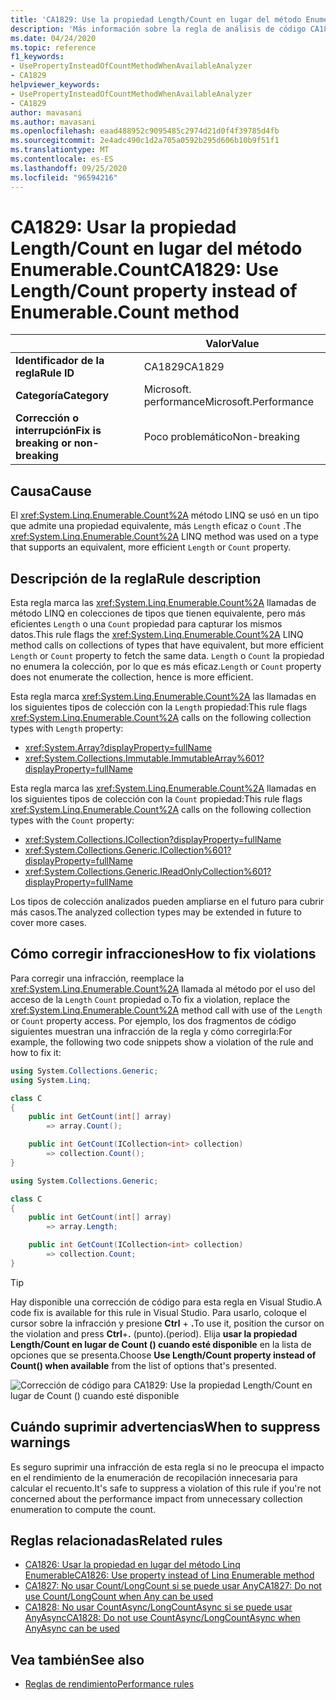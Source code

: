 ```yaml
---
title: 'CA1829: Use la propiedad Length/Count en lugar del método Enumerable. Count (análisis de código)'
description: 'Más información sobre la regla de análisis de código CA1829: Use la propiedad Length/Count en lugar del método Enumerable. Count'
ms.date: 04/24/2020
ms.topic: reference
f1_keywords:
- UsePropertyInsteadOfCountMethodWhenAvailableAnalyzer
- CA1829
helpviewer_keywords:
- UsePropertyInsteadOfCountMethodWhenAvailableAnalyzer
- CA1829
author: mavasani
ms.author: mavasani
ms.openlocfilehash: eaad488952c9095485c2974d21d0f4f39785d4fb
ms.sourcegitcommit: 2e4adc490c1d2a705a0592b295d606b10b9f51f1
ms.translationtype: MT
ms.contentlocale: es-ES
ms.lasthandoff: 09/25/2020
ms.locfileid: "96594216"
---
```

# <a name="ca1829-use-lengthcount-property-instead-of-enumerablecount-method"></a><span data-ttu-id="500fe-103">CA1829: Usar la propiedad Length/Count en lugar del método Enumerable.Count</span><span class="sxs-lookup"><span data-stu-id="500fe-103">CA1829: Use Length/Count property instead of Enumerable.Count method</span></span>

| | <span data-ttu-id="500fe-104">Valor</span><span class="sxs-lookup"><span data-stu-id="500fe-104">Value</span></span> |
|-|-|
| <span data-ttu-id="500fe-105">**Identificador de la regla**</span><span class="sxs-lookup"><span data-stu-id="500fe-105">**Rule ID**</span></span> |<span data-ttu-id="500fe-106">CA1829</span><span class="sxs-lookup"><span data-stu-id="500fe-106">CA1829</span></span>|
| <span data-ttu-id="500fe-107">**Categoría**</span><span class="sxs-lookup"><span data-stu-id="500fe-107">**Category**</span></span> |<span data-ttu-id="500fe-108">Microsoft. performance</span><span class="sxs-lookup"><span data-stu-id="500fe-108">Microsoft.Performance</span></span>|
| <span data-ttu-id="500fe-109">**Corrección o interrupción**</span><span class="sxs-lookup"><span data-stu-id="500fe-109">**Fix is breaking or non-breaking**</span></span> |<span data-ttu-id="500fe-110">Poco problemático</span><span class="sxs-lookup"><span data-stu-id="500fe-110">Non-breaking</span></span>|

## <a name="cause"></a><span data-ttu-id="500fe-111">Causa</span><span class="sxs-lookup"><span data-stu-id="500fe-111">Cause</span></span>

<span data-ttu-id="500fe-112">El <xref:System.Linq.Enumerable.Count%2A> método LINQ se usó en un tipo que admite una propiedad equivalente, más `Length` eficaz o `Count` .</span><span class="sxs-lookup"><span data-stu-id="500fe-112">The <xref:System.Linq.Enumerable.Count%2A> LINQ method was used on a type that supports an equivalent, more efficient `Length` or `Count` property.</span></span>

## <a name="rule-description"></a><span data-ttu-id="500fe-113">Descripción de la regla</span><span class="sxs-lookup"><span data-stu-id="500fe-113">Rule description</span></span>

<span data-ttu-id="500fe-114">Esta regla marca las <xref:System.Linq.Enumerable.Count%2A> llamadas de método LINQ en colecciones de tipos que tienen equivalente, pero más eficientes `Length` o una `Count` propiedad para capturar los mismos datos.</span><span class="sxs-lookup"><span data-stu-id="500fe-114">This rule flags the <xref:System.Linq.Enumerable.Count%2A> LINQ method calls on collections of types that have equivalent, but more efficient `Length` or `Count` property to fetch the same data.</span></span> <span data-ttu-id="500fe-115">`Length` o `Count` la propiedad no enumera la colección, por lo que es más eficaz.</span><span class="sxs-lookup"><span data-stu-id="500fe-115">`Length` or `Count` property does not enumerate the collection, hence is more efficient.</span></span>

<span data-ttu-id="500fe-116">Esta regla marca <xref:System.Linq.Enumerable.Count%2A> las llamadas en los siguientes tipos de colección con la `Length` propiedad:</span><span class="sxs-lookup"><span data-stu-id="500fe-116">This rule flags <xref:System.Linq.Enumerable.Count%2A> calls on the following collection types with `Length` property:</span></span>

- <xref:System.Array?displayProperty=fullName>
- <xref:System.Collections.Immutable.ImmutableArray%601?displayProperty=fullName>

<span data-ttu-id="500fe-117">Esta regla marca las <xref:System.Linq.Enumerable.Count%2A> llamadas en los siguientes tipos de colección con la `Count` propiedad:</span><span class="sxs-lookup"><span data-stu-id="500fe-117">This rule flags <xref:System.Linq.Enumerable.Count%2A> calls on the following collection types with the `Count` property:</span></span>

- <xref:System.Collections.ICollection?displayProperty=fullName>
- <xref:System.Collections.Generic.ICollection%601?displayProperty=fullName>
- <xref:System.Collections.Generic.IReadOnlyCollection%601?displayProperty=fullName>

<span data-ttu-id="500fe-118">Los tipos de colección analizados pueden ampliarse en el futuro para cubrir más casos.</span><span class="sxs-lookup"><span data-stu-id="500fe-118">The analyzed collection types may be extended in future to cover more cases.</span></span>

## <a name="how-to-fix-violations"></a><span data-ttu-id="500fe-119">Cómo corregir infracciones</span><span class="sxs-lookup"><span data-stu-id="500fe-119">How to fix violations</span></span>

<span data-ttu-id="500fe-120">Para corregir una infracción, reemplace la <xref:System.Linq.Enumerable.Count%2A> llamada al método por el uso del acceso de la `Length` `Count` propiedad o.</span><span class="sxs-lookup"><span data-stu-id="500fe-120">To fix a violation, replace the <xref:System.Linq.Enumerable.Count%2A> method call with use of the `Length` or `Count` property access.</span></span> <span data-ttu-id="500fe-121">Por ejemplo, los dos fragmentos de código siguientes muestran una infracción de la regla y cómo corregirla:</span><span class="sxs-lookup"><span data-stu-id="500fe-121">For example, the following two code snippets show a violation of the rule and how to fix it:</span></span>

```csharp
using System.Collections.Generic;
using System.Linq;

class C
{
    public int GetCount(int[] array)
        => array.Count();

    public int GetCount(ICollection<int> collection)
        => collection.Count();
}
```

```csharp
using System.Collections.Generic;

class C
{
    public int GetCount(int[] array)
        => array.Length;

    public int GetCount(ICollection<int> collection)
        => collection.Count;
}
```

> [!TIP]
> <span data-ttu-id="500fe-122">Hay disponible una corrección de código para esta regla en Visual Studio.</span><span class="sxs-lookup"><span data-stu-id="500fe-122">A code fix is available for this rule in Visual Studio.</span></span> <span data-ttu-id="500fe-123">Para usarlo, coloque el cursor sobre la infracción y presione **Ctrl** + **.**</span><span class="sxs-lookup"><span data-stu-id="500fe-123">To use it, position the cursor on the violation and press **Ctrl**+**.**</span></span> <span data-ttu-id="500fe-124">(punto).</span><span class="sxs-lookup"><span data-stu-id="500fe-124">(period).</span></span> <span data-ttu-id="500fe-125">Elija **usar la propiedad Length/Count en lugar de Count () cuando esté disponible** en la lista de opciones que se presenta.</span><span class="sxs-lookup"><span data-stu-id="500fe-125">Choose **Use Length/Count property instead of Count() when available** from the list of options that's presented.</span></span>
>
> ![Corrección de código para CA1829: Use la propiedad Length/Count en lugar de Count () cuando esté disponible](media/ca1829-codefix.png)

## <a name="when-to-suppress-warnings"></a><span data-ttu-id="500fe-127">Cuándo suprimir advertencias</span><span class="sxs-lookup"><span data-stu-id="500fe-127">When to suppress warnings</span></span>

<span data-ttu-id="500fe-128">Es seguro suprimir una infracción de esta regla si no le preocupa el impacto en el rendimiento de la enumeración de recopilación innecesaria para calcular el recuento.</span><span class="sxs-lookup"><span data-stu-id="500fe-128">It's safe to suppress a violation of this rule if you're not concerned about the performance impact from unnecessary collection enumeration to compute the count.</span></span>

## <a name="related-rules"></a><span data-ttu-id="500fe-129">Reglas relacionadas</span><span class="sxs-lookup"><span data-stu-id="500fe-129">Related rules</span></span>

- [<span data-ttu-id="500fe-130">CA1826: Usar la propiedad en lugar del método Linq Enumerable</span><span class="sxs-lookup"><span data-stu-id="500fe-130">CA1826: Use property instead of Linq Enumerable method</span></span>](ca1826.md)
- [<span data-ttu-id="500fe-131">CA1827: No usar Count/LongCount si se puede usar Any</span><span class="sxs-lookup"><span data-stu-id="500fe-131">CA1827: Do not use Count/LongCount when Any can be used</span></span>](ca1827.md)
- [<span data-ttu-id="500fe-132">CA1828: No usar CountAsync/LongCountAsync si se puede usar AnyAsync</span><span class="sxs-lookup"><span data-stu-id="500fe-132">CA1828: Do not use CountAsync/LongCountAsync when AnyAsync can be used</span></span>](ca1828.md)

## <a name="see-also"></a><span data-ttu-id="500fe-133">Vea también</span><span class="sxs-lookup"><span data-stu-id="500fe-133">See also</span></span>

- [<span data-ttu-id="500fe-134">Reglas de rendimiento</span><span class="sxs-lookup"><span data-stu-id="500fe-134">Performance rules</span></span>](performance-warnings.md)
